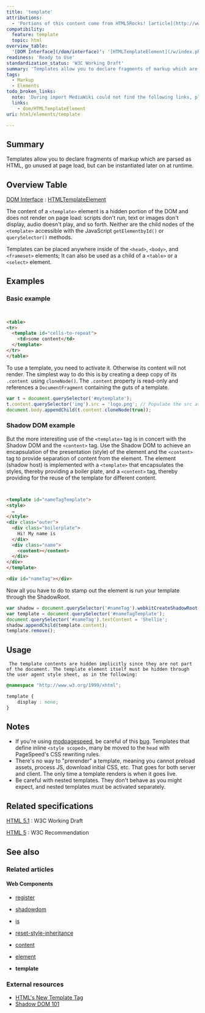 ```yaml
---
title: 'template'
attributions:
  - 'Portions of this content come from HTML5Rocks! [article](http://www.html5rocks.com/en/tutorials/webcomponents/template/)'
compatibility:
  feature: template
  topic: html
overview_table:
  '[DOM Interface](/dom/interface)': '[HTMLTemplateElement](/w/index.php?title=dom/HTMLTemplateElement&action=edit&redlink=1)'
readiness: 'Ready to Use'
standardization_status: 'W3C Working Draft'
summary: 'Templates allow you to declare fragments of markup which are parsed as HTML, go unused at page load, but can be instantiated later on at runtime.'
tags:
  - Markup
  - Elements
todo_broken_links:
  note: 'During import MediaWiki could not find the following links, please fix and adjust this list.'
  links:
    - dom/HTMLTemplateElement
uri: html/elements/template

---
```

## Summary

Templates allow you to declare fragments of markup which are parsed as HTML, go unused at page load, but can be instantiated later on at runtime.

## Overview Table

[DOM Interface](/dom/interface)
:   [HTMLTemplateElement](/w/index.php?title=dom/HTMLTemplateElement&action=edit&redlink=1)

The content of a `<template>` element is a hidden portion of the DOM and does not render on page load: scripts don't run, text or images don't display, audio doesn't play, and so forth. Neither are the child nodes of the `<template>` accessible with the JavaScript `getElementbyId()` or `querySelector()` methods.

Templates can be placed anywhere inside of the `<head>`, `<body>`, and `<frameset>` elements; It can also be used as a child of a `<table>` or a `<select>` element.

## Examples

### Basic example

``` html


<table>
<tr>
  <template id="cells-to-repeat">
    <td>some content</td>
  </template>
</tr>
</table>
```

</pre>

To use a template, you need to activate it. Otherwise its content will not render. The simplest way to do this is by creating a deep copy of its `.content `using `cloneNode()`. The `.content` property is read-only and references a `DocumentFragment` containing the guts of a template.

``` js
var t = document.querySelector('#mytemplate');
t.content.querySelector('img').src = 'logo.png'; // Populate the src at runtime.
document.body.appendChild(t.content.cloneNode(true));
```

### Shadow DOM example

But the more interesting use of the `<template>` tag is in concert with the Shadow DOM and the `<content>` tag. Use the Shadow DOM to achieve an encapsulation of the presentation (style) of the element and the `<content>` tag to provide separation of content from the element. The element (shadow host) is implemented with a `<template>` that encapsulates the styles, thereby providing a boiler plate, and a `<content>` tag, thereby providing for the reuse of the template for different content.

``` html


<template id="nameTagTemplate">
<style>
  …
</style>
<div class="outer">
  <div class="boilerplate">
    Hi! My name is
  </div>
  <div class="name">
    <content></content>
  </div>
</div>
</template>

<div id="nameTag"></div>
```

</pre>

Now all you have to do to stamp out the element is run your template through the ShadowRoot.

``` js
var shadow = document.querySelector('#nameTag').webkitCreateShadowRoot();
var template = document.querySelector('#nameTagTemplate');
document.querySelector('#nameTag').textContent = 'Shellie';
shadow.appendChild(template.content);
template.remove();
```

## Usage

     The template contents are hidden implicitly since they are not part of the document. The template element itself must be hidden through the user agent style sheet, as in the following:

``` css
@namespace "http://www.w3.org/1999/xhtml";

template {
    display : none;
}
```

## Notes

-   If you're using [modpagespeed](https://code.google.com/p/modpagespeed/), be careful of this [bug](http://code.google.com/p/modpagespeed/issues/detail?id=625). Templates that define inline `<style scoped>`, many be moved to the `head` with PageSpeed's CSS rewriting rules.
-   There's no way to "prerender" a template, meaning you cannot preload assets, process JS, download initial CSS, etc. That goes for both server and client. The only time a template renders is when it goes live.
-   Be careful with nested templates. They don't behave as you might expect, and nested templates must be activated separately.

## Related specifications

[HTML 5.1](http://www.w3.org/TR/html51/semantics.html#the-template-element)
:   W3C Working Draft

[HTML 5](http://www.w3.org/TR/html5/scripting-1.html#the-template-element)
:   W3C Recommendation

## See also

### Related articles

#### Web Components

-   [register](/dom/Document/register)

-   [shadowdom](/dom/shadowdom)

-   [is](/html/attributes/is)

-   [reset-style-inheritance](/html/attributes/reset-style-inheritance)

-   [content](/html/elements/content)

-   [element](/html/elements/element)

-   **template**

### External resources

-   [HTML's New Template Tag](http://www.html5rocks.com/en/tutorials/webcomponents/template/)
-   [Shadow DOM 101](http://www.html5rocks.com/en/tutorials/webcomponents/shadowdom/)
